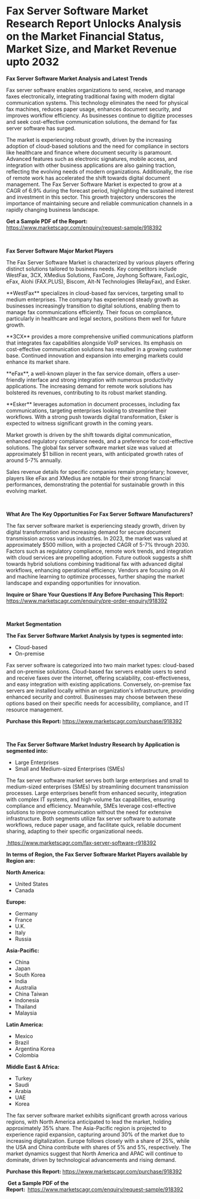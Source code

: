 <p><h1>Fax Server Software Market Research Report Unlocks Analysis on the Market Financial Status, Market Size, and Market Revenue upto 2032</h1></p><p><strong>Fax Server Software Market Analysis and Latest Trends</strong></p>
<p><p>Fax server software enables organizations to send, receive, and manage faxes electronically, integrating traditional faxing with modern digital communication systems. This technology eliminates the need for physical fax machines, reduces paper usage, enhances document security, and improves workflow efficiency. As businesses continue to digitize processes and seek cost-effective communication solutions, the demand for fax server software has surged.</p><p>The market is experiencing robust growth, driven by the increasing adoption of cloud-based solutions and the need for compliance in sectors like healthcare and finance where document security is paramount. Advanced features such as electronic signatures, mobile access, and integration with other business applications are also gaining traction, reflecting the evolving needs of modern organizations. Additionally, the rise of remote work has accelerated the shift towards digital document management. The Fax Server Software Market is expected to grow at a CAGR of 6.9% during the forecast period, highlighting the sustained interest and investment in this sector. This growth trajectory underscores the importance of maintaining secure and reliable communication channels in a rapidly changing business landscape.</p></p>
<p><strong>Get a Sample PDF of the Report:&nbsp;</strong> <a href="https://www.marketscagr.com/enquiry/request-sample/918392?utm_campaign=2465&utm_medium=2&utm_source=Github&utm_content=ia&utm_term=17042025&utm_id=fax-server-software">https://www.marketscagr.com/enquiry/request-sample/918392</a></p>
<p>&nbsp;</p>
<p><strong>Fax Server Software Major Market Players</strong></p>
<p><p>The Fax Server Software Market is characterized by various players offering distinct solutions tailored to business needs. Key competitors include WestFax, 3CX, XMedius Solutions, FaxCore, Joyhong Software, FaxLogic, eFax, Alohi (FAX.PLUS), Biscom, Alt-N Technologies (RelayFax), and Esker.</p><p>**WestFax** specializes in cloud-based fax services, targeting small to medium enterprises. The company has experienced steady growth as businesses increasingly transition to digital solutions, enabling them to manage fax communications efficiently. Their focus on compliance, particularly in healthcare and legal sectors, positions them well for future growth.</p><p>**3CX** provides a more comprehensive unified communications platform that integrates fax capabilities alongside VoIP services. Its emphasis on cost-effective communication solutions has resulted in a growing customer base. Continued innovation and expansion into emerging markets could enhance its market share.</p><p>**eFax**, a well-known player in the fax service domain, offers a user-friendly interface and strong integration with numerous productivity applications. The increasing demand for remote work solutions has bolstered its revenues, contributing to its robust market standing.</p><p>**Esker** leverages automation in document processes, including fax communications, targeting enterprises looking to streamline their workflows. With a strong push towards digital transformation, Esker is expected to witness significant growth in the coming years.</p><p>Market growth is driven by the shift towards digital communication, enhanced regulatory compliance needs, and a preference for cost-effective solutions. The global fax server software market size was valued at approximately $1 billion in recent years, with anticipated growth rates of around 5-7% annually.</p><p>Sales revenue details for specific companies remain proprietary; however, players like eFax and XMedius are notable for their strong financial performances, demonstrating the potential for sustainable growth in this evolving market.</p></p>
<p>&nbsp;</p>
<p><strong>What Are The Key Opportunities For Fax Server Software Manufacturers?</strong></p>
<p><p>The fax server software market is experiencing steady growth, driven by digital transformation and increasing demand for secure document transmission across various industries. In 2023, the market was valued at approximately $500 million, with a projected CAGR of 5-7% through 2030. Factors such as regulatory compliance, remote work trends, and integration with cloud services are propelling adoption. Future outlook suggests a shift towards hybrid solutions combining traditional fax with advanced digital workflows, enhancing operational efficiency. Vendors are focusing on AI and machine learning to optimize processes, further shaping the market landscape and expanding opportunities for innovation.</p></p>
<p><strong>Inquire or Share Your Questions If Any Before Purchasing This Report:</strong> <a href="https://www.marketscagr.com/enquiry/pre-order-enquiry/918392?utm_campaign=2465&utm_medium=2&utm_source=Github&utm_content=ia&utm_term=17042025&utm_id=fax-server-software">https://www.marketscagr.com/enquiry/pre-order-enquiry/918392</a></p>
<p>&nbsp;</p>
<p><strong>Market Segmentation</strong></p>
<p><strong>The Fax Server Software Market Analysis by types is segmented into:</strong></p>
<p><ul><li>Cloud-based</li><li>On-premise</li></ul></p>
<p><p>Fax server software is categorized into two main market types: cloud-based and on-premise solutions. Cloud-based fax servers enable users to send and receive faxes over the internet, offering scalability, cost-effectiveness, and easy integration with existing applications. Conversely, on-premise fax servers are installed locally within an organization's infrastructure, providing enhanced security and control. Businesses may choose between these options based on their specific needs for accessibility, compliance, and IT resource management.</p></p>
<p><strong>Purchase this Report:&nbsp;</strong><a href="https://www.marketscagr.com/purchase/918392?utm_campaign=2465&utm_medium=2&utm_source=Github&utm_content=ia&utm_term=17042025&utm_id=fax-server-software">https://www.marketscagr.com/purchase/918392</a></p>
<p>&nbsp;</p>
<p><strong>The Fax Server Software Market Industry Research by Application is segmented into:</strong></p>
<p><ul><li>Large Enterprises</li><li>Small and Medium-sized Enterprises (SMEs)</li></ul></p>
<p><p>The fax server software market serves both large enterprises and small to medium-sized enterprises (SMEs) by streamlining document transmission processes. Large enterprises benefit from enhanced security, integration with complex IT systems, and high-volume fax capabilities, ensuring compliance and efficiency. Meanwhile, SMEs leverage cost-effective solutions to improve communication without the need for extensive infrastructure. Both segments utilize fax server software to automate workflows, reduce paper usage, and facilitate quick, reliable document sharing, adapting to their specific organizational needs.</p></p>
<p><a href="https://www.marketscagr.com/fax-server-software-r918392?utm_campaign=2465&utm_medium=2&utm_source=Github&utm_content=ia&utm_term=17042025&utm_id=fax-server-software">&nbsp;https://www.marketscagr.com/fax-server-software-r918392</a></p>
<p><strong>In terms of Region, the Fax Server Software Market Players available by Region are:</strong></p>
<p>
    <p> <strong> North America: </strong>
        <ul>
            <li>United States</li>
            <li>Canada</li>
        </ul>
        </p> 
    <p> <strong> Europe: </strong>
        <ul>
            <li>Germany</li>
            <li>France</li>
            <li>U.K.</li>
            <li>Italy</li>
            <li>Russia</li>
        </ul>
        </p> 
    <p> <strong> Asia-Pacific: </strong>
        <ul>
            <li>China</li>
            <li>Japan</li>
            <li>South Korea</li>
            <li>India</li>
            <li>Australia</li>
            <li>China Taiwan</li>
            <li>Indonesia</li>
            <li>Thailand</li>
            <li>Malaysia</li>
        </ul>
        </p> 
    <p> <strong> Latin America: </strong>
        <ul>
            <li>Mexico</li>
            <li>Brazil</li>
            <li>Argentina Korea</li>
            <li>Colombia</li>
        </ul>
        </p> 
    <p> <strong> Middle East & Africa: </strong>
        <ul>
            <li>Turkey</li>
            <li>Saudi</li>
            <li>Arabia</li>
            <li>UAE</li>
            <li>Korea</li>
        </ul>
    </p>
    </p>
<p><p>The fax server software market exhibits significant growth across various regions, with North America anticipated to lead the market, holding approximately 35% share. The Asia-Pacific region is projected to experience rapid expansion, capturing around 30% of the market due to increasing digitalization. Europe follows closely with a share of 25%, while the USA and China contribute with shares of 5% and 5%, respectively. The market dynamics suggest that North America and APAC will continue to dominate, driven by technological advancements and rising demand.</p></p>
<p><strong>Purchase this Report: </strong><a href="https://www.marketscagr.com/purchase/918392?utm_campaign=2465&utm_medium=2&utm_source=Github&utm_content=ia&utm_term=17042025&utm_id=fax-server-software">https://www.marketscagr.com/purchase/918392</a></p>
<p>&nbsp;<strong>Get a Sample PDF of the Report:&nbsp;&nbsp;</strong><a href="https://www.marketscagr.com/enquiry/request-sample/918392?utm_campaign=2465&utm_medium=2&utm_source=Github&utm_content=ia&utm_term=17042025&utm_id=fax-server-software">https://www.marketscagr.com/enquiry/request-sample/918392</a></p>
<p><strong></strong></p>
<p><p></p><p></p><p></p></p>